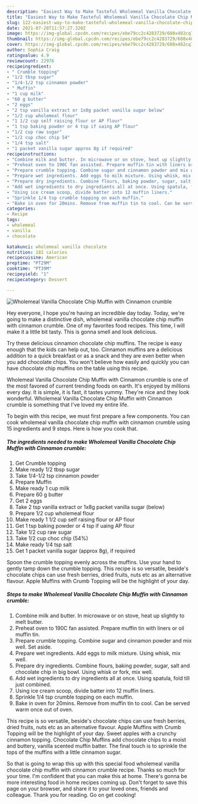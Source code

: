 ```yaml
---
description: "Easiest Way to Make Tasteful Wholemeal Vanilla Chocolate Chip Muffin with Cinnamon crumble"
title: "Easiest Way to Make Tasteful Wholemeal Vanilla Chocolate Chip Muffin with Cinnamon crumble"
slug: 122-easiest-way-to-make-tasteful-wholemeal-vanilla-chocolate-chip-muffin-with-cinnamon-crumble
date: 2021-07-28T11:57:27.320Z
image: https://img-global.cpcdn.com/recipes/ebe79cc2c4283729/680x482cq70/wholemeal-vanilla-chocolate-chip-muffin-with-cinnamon-crumble-recipe-main-photo.jpg
thumbnail: https://img-global.cpcdn.com/recipes/ebe79cc2c4283729/680x482cq70/wholemeal-vanilla-chocolate-chip-muffin-with-cinnamon-crumble-recipe-main-photo.jpg
cover: https://img-global.cpcdn.com/recipes/ebe79cc2c4283729/680x482cq70/wholemeal-vanilla-chocolate-chip-muffin-with-cinnamon-crumble-recipe-main-photo.jpg
author: Sophia Craig
ratingvalue: 4.9
reviewcount: 22976
recipeingredient:
- " Crumble topping"
- "1/2 tbsp sugar"
- "1/4-1/2 tsp cinnamon powder"
- " Muffin"
- "1 cup milk"
- "60 g butter"
- "2 eggs"
- "2 tsp vanilla extract or 1x8g packet vanilla sugar below"
- "1/2 cup wholemeal flour"
- "1 1/2 cup self raising flour or AP flour"
- "1 tsp baking powder or 4 tsp if uaing AP flour"
- "1/2 cup raw sugar"
- "1/2 cup choc chip 54"
- "1/4 tsp salt"
- "1 packet vanilla sugar approx 8g if required"
recipeinstructions:
- "Combine milk and butter. In microwave or on stove, heat up slightly to melt butter."
- "Preheat oven to 190C fan assisted. Prepare muffin tin with liners or oil muffin tin."
- "Prepare crumble topping. Combine sugar and cinnamon powder and mix well. Set aside."
- "Prepare wet ingredients. Add eggs to milk mixture. Using whisk, mix well."
- "Prepare dry ingredients. Combine flours, baking powder, sugar, salt and chocolate chip in big bowl. Using whisk or fork, mix well."
- "Add wet ingredients to dry ingredients all at once. Using spatula, fold till just combined."
- "Using ice cream scoop, divide batter into 12 muffin liners."
- "Sprinkle 1/4 tsp crumble topping on each muffin."
- "Bake in oven for 20mins. Remove from muffin tin to cool. Can be served warm once out of oven."
categories:
- Recipe
tags:
- wholemeal
- vanilla
- chocolate

katakunci: wholemeal vanilla chocolate 
nutrition: 181 calories
recipecuisine: American
preptime: "PT29M"
cooktime: "PT39M"
recipeyield: "1"
recipecategory: Dessert

---
```



![Wholemeal Vanilla Chocolate Chip Muffin with Cinnamon crumble](https://img-global.cpcdn.com/recipes/ebe79cc2c4283729/680x482cq70/wholemeal-vanilla-chocolate-chip-muffin-with-cinnamon-crumble-recipe-main-photo.jpg)

Hey everyone, I hope you're having an incredible day today. Today, we're going to make a distinctive dish, wholemeal vanilla chocolate chip muffin with cinnamon crumble. One of my favorites food recipes. This time, I will make it a little bit tasty. This is gonna smell and look delicious.

Try these delicious cinnamon chocolate chip muffins. The recipe is easy enough that the kids can help out, too. Cinnamon muffins are a delicious addition to a quick breakfast or as a snack and they are even better when you add chocolate chips. You won&#39;t believe how easily and quickly you can have chocolate chip muffins on the table using this recipe.

Wholemeal Vanilla Chocolate Chip Muffin with Cinnamon crumble is one of the most favored of current trending foods on earth. It's enjoyed by millions every day. It is simple, it is fast, it tastes yummy. They're nice and they look wonderful. Wholemeal Vanilla Chocolate Chip Muffin with Cinnamon crumble is something that I've loved my entire life.


To begin with this recipe, we must first prepare a few components. You can cook wholemeal vanilla chocolate chip muffin with cinnamon crumble using 15 ingredients and 9 steps. Here is how you cook that.

<!--inarticleads1-->

##### The ingredients needed to make Wholemeal Vanilla Chocolate Chip Muffin with Cinnamon crumble:

1. Get  Crumble topping
1. Make ready 1/2 tbsp sugar
1. Take 1/4-1/2 tsp cinnamon powder
1. Prepare  Muffin
1. Make ready 1 cup milk
1. Prepare 60 g butter
1. Get 2 eggs
1. Take 2 tsp vanilla extract or 1x8g packet vanilla sugar (below)
1. Prepare 1/2 cup wholemeal flour
1. Make ready 1 1/2 cup self raising flour or AP flour
1. Get 1 tsp baking powder or 4 tsp if uaing AP flour
1. Take 1/2 cup raw sugar
1. Take 1/2 cup choc chip (54%)
1. Make ready 1/4 tsp salt
1. Get 1 packet vanilla sugar (approx 8g), if required


Spoon the crumble topping evenly across the muffins. Use your hand to gently tamp down the crumble topping. This recipe is so versatile, beside&#39;s chocolate chips can use fresh berries, dried fruits, nuts etc as an alternative flavour. Apple Muffins with Crumb Topping will be the highlight of your day. 

<!--inarticleads2-->

##### Steps to make Wholemeal Vanilla Chocolate Chip Muffin with Cinnamon crumble:

1. Combine milk and butter. In microwave or on stove, heat up slightly to melt butter.
1. Preheat oven to 190C fan assisted. Prepare muffin tin with liners or oil muffin tin.
1. Prepare crumble topping. Combine sugar and cinnamon powder and mix well. Set aside.
1. Prepare wet ingredients. Add eggs to milk mixture. Using whisk, mix well.
1. Prepare dry ingredients. Combine flours, baking powder, sugar, salt and chocolate chip in big bowl. Using whisk or fork, mix well.
1. Add wet ingredients to dry ingredients all at once. Using spatula, fold till just combined.
1. Using ice cream scoop, divide batter into 12 muffin liners.
1. Sprinkle 1/4 tsp crumble topping on each muffin.
1. Bake in oven for 20mins. Remove from muffin tin to cool. Can be served warm once out of oven.


This recipe is so versatile, beside&#39;s chocolate chips can use fresh berries, dried fruits, nuts etc as an alternative flavour. Apple Muffins with Crumb Topping will be the highlight of your day. Sweet apples with a crunchy cinnamon topping. Chocolate Chip Muffins add chocolate chips to a moist and buttery, vanilla scented muffin batter. The final touch is to sprinkle the tops of the muffins with a little cinnamon sugar. 

So that is going to wrap this up with this special food wholemeal vanilla chocolate chip muffin with cinnamon crumble recipe. Thanks so much for your time. I'm confident that you can make this at home. There's gonna be more interesting food in home recipes coming up. Don't forget to save this page on your browser, and share it to your loved ones, friends and colleague. Thank you for reading. Go on get cooking!
